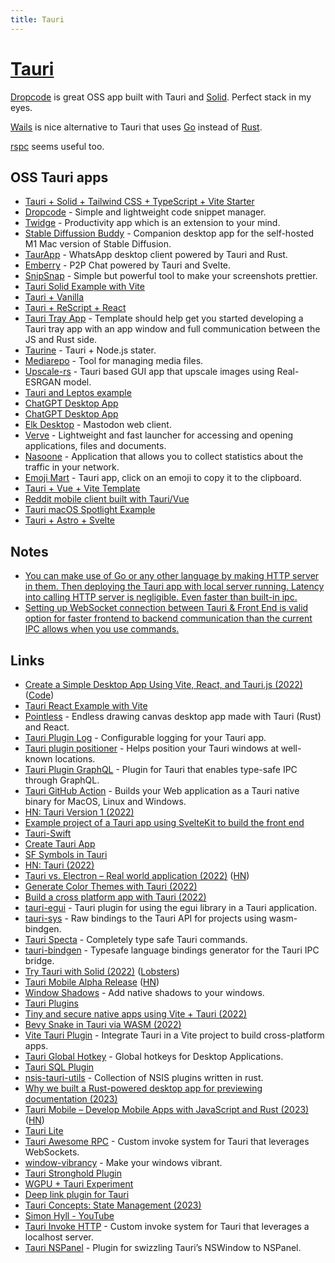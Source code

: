 ```yaml
---
title: Tauri
---
```


# [Tauri](https://tauri.studio/)

[Dropcode](https://github.com/egoist/dropcode) is great OSS app built with Tauri and [Solid](../../javascript/js-libraries/solid.md). Perfect stack in my eyes.

[Wails](../../go/go-libraries/wails.md) is nice alternative to Tauri that uses [Go](../../go/go.md) instead of [Rust](../rust.md).

[rspc](https://github.com/oscartbeaumont/rspc) seems useful too.

## OSS Tauri apps

- [Tauri + Solid + Tailwind CSS + TypeScript + Vite Starter](https://github.com/AR10Dev/tauri-solid-ts-tailwind-vite)
- [Dropcode](https://github.com/egoist/dropcode) - Simple and lightweight code snippet manager.
- [Twidge](https://github.com/twidgeapp/twidge) - Productivity app which is an extension to your mind.
- [Stable Diffussion Buddy](https://github.com/breadthe/sd-buddy) - Companion desktop app for the self-hosted M1 Mac version of Stable Diffusion.
- [TaurApp](https://github.com/erayerdin/taurapp) - WhatsApp desktop client powered by Tauri and Rust.
- [Emberry](https://github.com/emberry-org/emberry) - P2P Chat powered by Tauri and Svelte.
- [SnipSnap](https://github.com/FarazPatankar/snip-snap) - Simple but powerful tool to make your screenshots prettier.
- [Tauri Solid Example with Vite](https://github.com/lukethacoder/tauri-solid-example)
- [Tauri + Vanilla](https://github.com/joepio/tauri-launcher)
- [Tauri + ReScript + React](https://github.com/JonasKruckenberg/tauri-rescript-template)
- [Tauri Tray App](https://github.com/jondot/tauri-tray-app) - Template should help get you started developing a Tauri tray app with an app window and full communication between the JS and Rust side.
- [Taurine](https://github.com/Perfect7M/taurine) - Tauri + Node.js stater.
- [Mediarepo](https://github.com/Trivernis/mediarepo) - Tool for managing media files.
- [Upscale-rs](https://github.com/OLoKo64/upscale-rs) - Tauri based GUI app that upscale images using Real-ESRGAN model.
- [Tauri and Leptos example](https://github.com/michalvavra/tauri-leptos-example)
- [ChatGPT Desktop App](https://github.com/sonnylazuardi/chatgpt-desktop)
- [ChatGPT Desktop App](https://github.com/lencx/ChatGPT)
- [Elk Desktop](https://github.com/elk-zone/elk-desktop) - Mastodon web client.
- [Verve](https://github.com/ParthJadhav/verve) - Lightweight and fast launcher for accessing and opening applications, files and documents.
- [Nasoone](https://github.com/davideaimar/nasoone) - Application that allows you to collect statistics about the traffic in your network.
- [Emoji Mart](https://github.com/Simon-Laux/tauri-emoji-mart-app) - Tauri app, click on an emoji to copy it to the clipboard.
- [Tauri + Vue + Vite Template](https://github.com/Uninen/tauri-vue-template)
- [Reddit mobile client built with Tauri/Vue](https://github.com/Leoglme/tauri-reddit-mobile-app)
- [Tauri macOS Spotlight Example](https://github.com/ahkohd/tauri-macos-spotlight-example)
- [Tauri + Astro + Svelte](https://github.com/JonasKruckenberg/tauri-astro-template)

## Notes

- [You can make use of Go or any other language by making HTTP server in them. Then deploying the Tauri app with local server running. Latency into calling HTTP server is negligible. Even faster than built-in ipc.](https://discord.com/channels/616186924390023171/731495028677148753/1040040229626716230)
- [Setting up WebSocket connection between Tauri & Front End is valid option for faster frontend to backend communication than the current IPC allows when you use commands.](https://discord.com/channels/616186924390023171/731495028677148753/1040752725719253032)

## Links

- [Create a Simple Desktop App Using Vite, React, and Tauri.js (2022)](https://www.agallio.xyz/post/simple-desktop-app-tauri/) ([Code](https://github.com/agallio/simple-desktop-app-tauri))
- [Tauri React Example with Vite](https://github.com/lukethacoder/tauri-react-example)
- [Pointless](https://github.com/kkoomen/pointless) - Endless drawing canvas desktop app made with Tauri (Rust) and React.
- [Tauri Plugin Log](https://github.com/tauri-apps/tauri-plugin-log) - Configurable logging for your Tauri app.
- [Tauri plugin positioner](https://github.com/JonasKruckenberg/tauri-plugin-positioner) - Helps position your Tauri windows at well-known locations.
- [Tauri Plugin GraphQL](https://github.com/JonasKruckenberg/tauri-plugin-graphql) - Plugin for Tauri that enables type-safe IPC through GraphQL.
- [Tauri GitHub Action](https://github.com/tauri-apps/tauri-action) - Builds your Web application as a Tauri native binary for MacOS, Linux and Windows.
- [HN: Tauri Version 1 (2022)](https://news.ycombinator.com/item?id=31764015)
- [Example project of a Tauri app using SvelteKit to build the front end](https://github.com/Stijn-B/tauri-sveltekit-example)
- [Tauri-Swift](https://github.com/lorenzolewis/tauri-swift)
- [Create Tauri App](https://github.com/tauri-apps/create-tauri-app)
- [SF Symbols in Tauri](https://github.com/JonasKruckenberg/tauri-symbols)
- [HN: Tauri (2022)](https://news.ycombinator.com/item?id=32446374)
- [Tauri vs. Electron – Real world application (2022)](https://www.levminer.com/blog/tauri-vs-electron) ([HN](https://news.ycombinator.com/item?id=32550267))
- [Generate Color Themes with Tauri (2022)](https://www.youtube.com/watch?v=zawhqLA7N9Y)
- [Build a cross platform app with Tauri (2022)](https://ghostdev.xyz/posts/build-a-cross-platform-app-with-tauri/)
- [tauri-egui](https://github.com/tauri-apps/tauri-egui) - Tauri plugin for using the egui library in a Tauri application.
- [tauri-sys](https://github.com/JonasKruckenberg/tauri-sys) - Raw bindings to the Tauri API for projects using wasm-bindgen.
- [Tauri Specta](https://github.com/oscartbeaumont/tauri-specta) - Completely type safe Tauri commands.
- [tauri-bindgen](https://github.com/JonasKruckenberg/tauri-bindgen) - Typesafe language bindings generator for the Tauri IPC bridge.
- [Try Tauri with Solid (2022)](https://philidor.dev/blog/tauri-solidjs-macos/) ([Lobsters](https://lobste.rs/s/qdginb/try_tauri))
- [Tauri Mobile Alpha Release](https://tauri.app/blog/2022/12/09/tauri-mobile-alpha/) ([HN](https://news.ycombinator.com/item?id=33931458))
- [Window Shadows](https://github.com/tauri-apps/window-shadows) - Add native shadows to your windows.
- [Tauri Plugins](https://github.com/tauri-apps/plugins-workspace)
- [Tiny and secure native apps using Vite + Tauri (2022)](https://www.youtube.com/watch?v=_dJDjVG1wWs)
- [Bevy Snake in Tauri via WASM (2022)](https://www.youtube.com/watch?v=0KBsbrhKt34)
- [Vite Tauri Plugin](https://github.com/amrbashir/vite-plugin-tauri) - Integrate Tauri in a Vite project to build cross-platform apps.
- [Tauri Global Hotkey](https://github.com/amrbashir/global-hotkey) - Global hotkeys for Desktop Applications.
- [Tauri SQL Plugin](https://github.com/tauri-apps/tauri-plugin-sql)
- [nsis-tauri-utils](https://github.com/tauri-apps/nsis-tauri-utils) - Collection of NSIS plugins written in rust.
- [Why we built a Rust-powered desktop app for previewing documentation (2023)](https://www.doctave.com/blog/2023/02/02/why-we-built-a-rust-powered-desktop-app-for-previewing-documentation.html)
- [Tauri Mobile – Develop Mobile Apps with JavaScript and Rust (2023)](https://studioterabyte.nl/en/blog/tauri-mobile-app-development) ([HN](https://news.ycombinator.com/item?id=34979910))
- [Tauri Lite](https://github.com/bramblex/tauri-lite)
- [Tauri Awesome RPC](https://github.com/ahkohd/tauri-awesome-rpc) - Custom invoke system for Tauri that leverages WebSockets.
- [window-vibrancy](https://github.com/tauri-apps/window-vibrancy) - Make your windows vibrant.
- [Tauri Stronghold Plugin](https://github.com/tauri-apps/tauri-plugin-stronghold)
- [WGPU + Tauri Experiment](https://github.com/dceddia/wgpu-tauri-experiment)
- [Deep link plugin for Tauri](https://github.com/FabianLars/tauri-plugin-deep-link)
- [Tauri Concepts: State Management (2023)](https://www.youtube.com/watch?v=e51A_IsGZWQ)
- [Simon Hyll - YouTube](https://www.youtube.com/@hyllsimon/videos)
- [Tauri Invoke HTTP](https://github.com/tauri-apps/tauri-invoke-http) - Custom invoke system for Tauri that leverages a localhost server.
- [Tauri NSPanel](https://github.com/ahkohd/tauri-nspanel) - Plugin for swizzling Tauri’s NSWindow to NSPanel.
